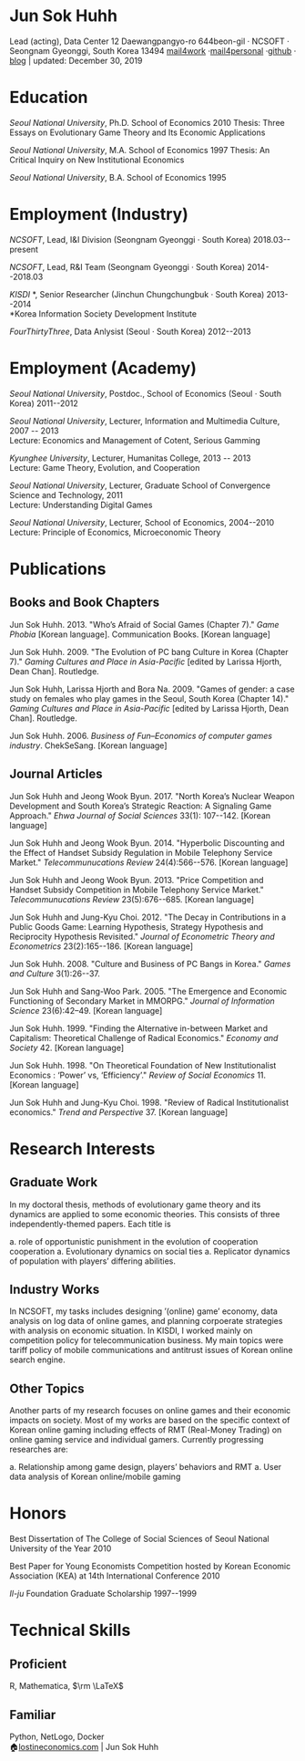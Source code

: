 
# Jun Sok Huhh

Lead (acting), Data Center 
12 Daewangpangyo-ro 644beon-gil &#183; NCSOFT &#183; Seongnam Gyeonggi, South Korea 13494 
[mail4work](junsokhuhh@ncsoft.com) &#183;[mail4personal](anarinsk@gmail.com) &#183;[github](https://github.com/anarinsk) &#183; [blog](http://lostineconomics.com) &vert; updated: December 30, 2019

# Education

*Seoul National University*, Ph.D. School of Economics 2010 
Thesis: Three Essays on Evolutionary Game Theory and Its Economic Applications 

*Seoul National University*, M.A. School of Economics 1997 
Thesis: An Critical Inquiry on New Institutional Economics  

*Seoul National University*, B.A. School of Economics 1995

# Employment (Industry)

*NCSOFT*, Lead, I&I Division (Seongnam Gyeonggi &#183; South Korea) 2018.03--present 

*NCSOFT*, Lead, R&I Team (Seongnam Gyeonggi &#183; South Korea) 2014--2018.03

*KISDI* \*, Senior Researcher (Jinchun Chungchungbuk &#183; South Korea) 2013--2014 </br> 
*Korea Information Society Development Institute

*FourThirtyThree*, Data Anlysist (Seoul &#183; South Korea) 2012--2013

# Employment (Academy)

*Seoul National University*, Postdoc., School of Economics (Seoul &#183; South Korea) 2011--2012

*Seoul National University*, Lecturer, Information and Multimedia Culture, 2007 -- 2013 </br>
Lecture: Economics and Management of Cotent, Serious Gamming

*Kyunghee University*, Lecturer, Humanitas College, 2013 -- 2013 </br>
Lecture: Game Theory, Evolution, and Cooperation

*Seoul National University*, Lecturer, Graduate School of Convergence Science and Technology, 2011 </br>
Lecture: Understanding Digital Games

*Seoul National University*, Lecturer, School of Economics, 2004--2010 
Lecture: Principle of Economics, Microeconomic Theory


# Publications

## Books and Book Chapters 

Jun Sok Huhh. 2013. "Who’s Afraid of Social Games (Chapter 7)." *Game Phobia* [Korean language]. Communication Books. [Korean language]

Jun Sok Huhh. 2009. "The Evolution of PC bang Culture in Korea (Chapter 7)." *Gaming Cultures and Place in Asia-Pacific* [edited by Larissa Hjorth, Dean Chan]. Routledge.

Jun Sok Huhh, Larissa Hjorth and Bora Na. 2009. "Games of gender: a case study on females who play games in the Seoul, South Korea (Chapter 14)." *Gaming Cultures and Place in Asia-Pacific* [edited by Larissa Hjorth, Dean Chan]. Routledge.

Jun Sok Huhh. 2006. *Business of Fun–Economics of computer games industry*. ChekSeSang. [Korean language]

## Journal Articles

Jun Sok Huhh and Jeong Wook Byun. 2017. "North Korea’s Nuclear Weapon Development and South Korea’s Strategic Reaction: A Signaling Game Approach." *Ehwa Journal of Social Sciences* 33(1): 107--142. [Korean language]

Jun Sok Huhh and Jeong Wook Byun. 2014. "Hyperbolic Discounting and the Effect of Handset Subsidy Regulation in Mobile Telephony Service Market." *Telecommunucations Review* 24(4):566--576. [Korean language]

Jun Sok Huhh and Jeong Wook Byun. 2013. "Price Competition and Handset Subsidy Competition in Mobile Telephony Service Market." *Telecommunucations Review* 23(5):676--685. [Korean language]

Jun Sok Huhh and Jung-Kyu Choi. 2012. "The Decay in Contributions in a Public Goods Game: Learning Hypothesis, Strategy Hypothesis and Reciprocity Hypothesis Revisited." *Journal of Econometric Theory and Econometrics* 23(2):165--186. [Korean language]

Jun Sok Huhh. 2008. "Culture and Business of PC Bangs in Korea." *Games and Culture* 3(1):26--37.

Jun Sok Huhh and Sang-Woo Park. 2005. "The Emergence and Economic Functioning of Secondary Market in MMORPG." *Journal of Information Science* 23(6):42–49. [Korean language]

Jun Sok Huhh. 1999. "Finding the Alternative in-between Market and Capitalism: Theoretical Challenge of Radical Economics." *Economy and Society* 42. [Korean language]

Jun Sok Huhh. 1998. "On Theoretical Foundation of New Institutionalist Economics : ‘Power’ vs, ‘Efficiency’." *Review of Social Economics* 11. [Korean language]

Jun Sok Huhh and Jung-Kyu Choi. 1998. "Review of Radical Institutionalist economics." *Trend and Perspective* 37. [Korean language]

# Research Interests 

## Graduate Work 

In my doctoral thesis, methods of evolutionary game theory and its dynamics are applied to some economic theories. This consists of three independently-themed papers. Each title is 

  a. role of opportunistic punishment in the evolution of cooperation cooperation
  a. Evolutionary dynamics on social ties
  a. Replicator dynamics of population with players’ differing abilities.

## Industry Works

In NCSOFT, my tasks includes designing ’(online) game’ economy, data analysis on log data of online games, and planning corpoerate strategies with analysis on economic situation. In KISDI, I worked mainly on competition policy for telecommunication business. My main topics were tariff policy of mobile communications and antitrust issues of Korean online search engine.

## Other Topics 

Another parts of my research focuses on online games and their economic impacts on society. Most of my works are based on the specific context of Korean online gaming including effects of RMT (Real-Money Trading) on online gaming
service and individual gamers. Currently progressing researches are:
  
  a. Relationship among game design, players’ behaviors and RMT
  a. User data analysis of Korean online/mobile gaming

# Honors 

Best Dissertation of The College of Social Sciences of Seoul National University of the Year 2010

Best Paper for Young Economists Competition hosted by Korean Economic Association (KEA) at 14th International Conference 2010

*Il-ju* Foundation Graduate Scholarship 1997--1999


# Technical Skills 

## Proficient
R, Mathematica, $\rm \LaTeX$

## Familiar
Python, NetLogo, Docker
<br>
:house:[lostineconomics.com](http://lostineconomics.com) | Jun Sok Huhh 
<!--stackedit_data:
eyJoaXN0b3J5IjpbLTMzNDYzMzE4NiwtMTQ5NTU0OTkyMF19
-->